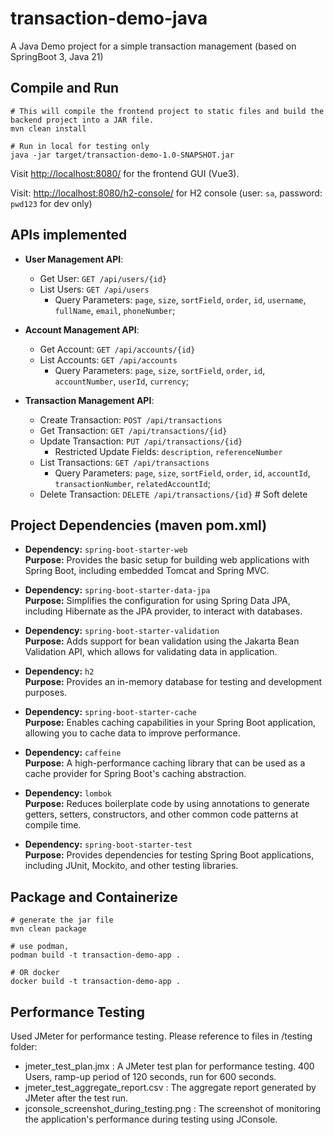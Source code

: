# transaction-demo-java
A Java Demo project for a simple transaction management (based on SpringBoot 3, Java 21)

## Compile and Run

```
# This will compile the frontend project to static files and build the backend project into a JAR file.
mvn clean install

# Run in local for testing only
java -jar target/transaction-demo-1.0-SNAPSHOT.jar
```

Visit <http://localhost:8080/> for the frontend GUI (Vue3).

Visit: <http://localhost:8080/h2-console/> for H2 console (user: `sa`, password: `pwd123` for dev only)

## APIs implemented

- **User Management API**:
  - Get User: `GET /api/users/{id}`
  - List Users: `GET /api/users`
    - Query Parameters: `page`, `size`, `sortField`, `order`, `id`, `username`, `fullName`, `email`, `phoneNumber`;

- **Account Management API**:
  - Get Account: `GET /api/accounts/{id}`
  - List Accounts: `GET /api/accounts`
    - Query Parameters: `page`, `size`, `sortField`, `order`, `id`, `accountNumber`, `userId`, `currency`;

- **Transaction Management API**:
  - Create Transaction: `POST /api/transactions`
  - Get Transaction: `GET /api/transactions/{id}`
  - Update Transaction: `PUT /api/transactions/{id}`
    - Restricted Update Fields: `description`, `referenceNumber`
  - List Transactions: `GET /api/transactions`
    - Query Parameters: `page`, `size`, `sortField`, `order`, `id`, `accountId`, `transactionNumber`, `relatedAccountId`;
  - Delete Transaction: `DELETE /api/transactions/{id}`    # Soft delete


## Project Dependencies (maven pom.xml)

- **Dependency:** `spring-boot-starter-web`  
  **Purpose:** Provides the basic setup for building web applications with Spring Boot, including embedded Tomcat and Spring MVC.

- **Dependency:** `spring-boot-starter-data-jpa`  
  **Purpose:** Simplifies the configuration for using Spring Data JPA, including Hibernate as the JPA provider, to interact with databases.

- **Dependency:** `spring-boot-starter-validation`  
  **Purpose:** Adds support for bean validation using the Jakarta Bean Validation API, which allows for validating data in application.

- **Dependency:** `h2`  
  **Purpose:** Provides an in-memory database for testing and development purposes.

- **Dependency:** `spring-boot-starter-cache`  
  **Purpose:** Enables caching capabilities in your Spring Boot application, allowing you to cache data to improve performance.

- **Dependency:** `caffeine`  
  **Purpose:** A high-performance caching library that can be used as a cache provider for Spring Boot's caching abstraction.

- **Dependency:** `lombok`  
  **Purpose:** Reduces boilerplate code by using annotations to generate getters, setters, constructors, and other common code patterns at compile time.

- **Dependency:** `spring-boot-starter-test`  
  **Purpose:** Provides dependencies for testing Spring Boot applications, including JUnit, Mockito, and other testing libraries.


## Package and Containerize

```
# generate the jar file
mvn clean package

# use podman,
podman build -t transaction-demo-app .

# OR docker
docker build -t transaction-demo-app .
```

## Performance Testing

Used JMeter for performance testing.
Please reference to files in /testing folder:
- jmeter_test_plan.jmx : A JMeter test plan for performance testing. 400 Users, ramp-up period of 120 seconds, run for 600 seconds.
- jmeter_test_aggregate_report.csv : The aggregate report generated by JMeter after the test run.
- jconsole_screenshot_during_testing.png : The screenshot of monitoring the application's performance during testing using JConsole.